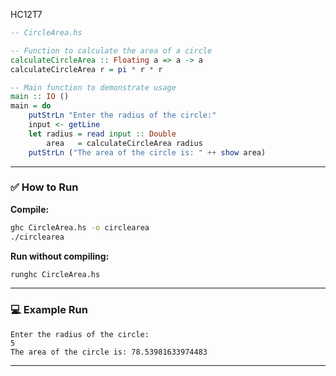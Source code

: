 HC12T7


```haskell
-- CircleArea.hs

-- Function to calculate the area of a circle
calculateCircleArea :: Floating a => a -> a
calculateCircleArea r = pi * r * r

-- Main function to demonstrate usage
main :: IO ()
main = do
    putStrLn "Enter the radius of the circle:"
    input <- getLine
    let radius = read input :: Double
        area   = calculateCircleArea radius
    putStrLn ("The area of the circle is: " ++ show area)
```

---

### ✅ How to Run

**Compile:**

```bash
ghc CircleArea.hs -o circlearea
./circlearea
```

**Run without compiling:**

```bash
runghc CircleArea.hs
```

---

### 💻 Example Run

```
Enter the radius of the circle:
5
The area of the circle is: 78.53981633974483
```

---


